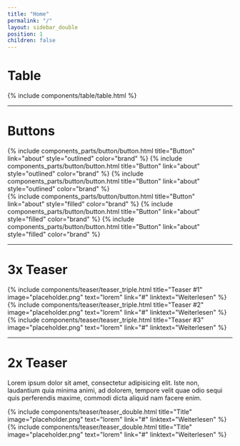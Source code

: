 ```yaml
---
title: "Home"
permalink: "/"
layout: sidebar_double
position: 1
children: false
---
```


<h1>Table</h1>
{% include components/table/table.html %}
<hr>


<h1>Buttons</h1>
<div class="buttongroup">
	{% include components_parts/button/button.html title="Button" link="about" style="outlined" color="brand" %}
	{% include components_parts/button/button.html title="Button" link="about" style="outlined" color="brand" %}
	{% include components_parts/button/button.html title="Button" link="about" style="outlined" color="brand" %}
</div>
	{% include components_parts/button/button.html title="Button" link="about" style="filled" color="brand" %}
	{% include components_parts/button/button.html title="Button" link="about" style="filled" color="brand" %}
	{% include components_parts/button/button.html title="Button" link="about" style="filled" color="brand" %}
<hr>


<h1>3x Teaser</h1>
{% include components/teaser/teaser_triple.html title="Teaser #1" image="placeholder.png" text="lorem" link="#" linktext="Weiterlesen" %}
{% include components/teaser/teaser_triple.html title="Teaser #2" image="placeholder.png" text="lorem" link="#" linktext="Weiterlesen" %}
{% include components/teaser/teaser_triple.html title="Teaser #3" image="placeholder.png" text="lorem" link="#" linktext="Weiterlesen" %}
<hr>


<h1>2x Teaser</h1>
<p>Lorem ipsum dolor sit amet, consectetur adipisicing elit. Iste non, laudantium quia minima animi, ad dolorem, tempore velit quae odio sequi quis perferendis maxime, commodi dicta aliquid nam facere enim.</p>
{% include components/teaser/teaser_double.html title="Title" image="placeholder.png" text="lorem" link="#" linktext="Weiterlesen" %}
{% include components/teaser/teaser_double.html title="Title" image="placeholder.png" text="lorem" link="#" linktext="Weiterlesen" %}
